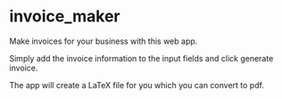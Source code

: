 # invoice_maker
Make invoices for your business with this web app.

Simply add the invoice information to the input fields and click generate invoice.

The app will create a LaTeX file for you which you can convert to pdf.



